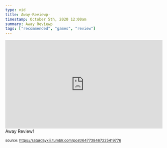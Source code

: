 ```yaml
---
type: vid
title: Away-Reviewp-
timestamp: October 5th, 2020 12:00am
summary: Away Reviewp 
tags: ["recommended", "games", "review"]
---
```

<iframe width="500" height="281"  id="youtube_iframe" src="https://www.youtube.com/embed/beF1Tv5BIeI?feature=oembed&amp;enablejsapi=1&amp;origin=http://safe.txmblr.com&amp;wmode=opaque" frameborder="0" allow="accelerometer; autoplay; clipboard-write; encrypted-media; gyroscope; picture-in-picture" allowfullscreen></iframe>                    
                                            <div class="caption">
Away Review!
 
                                                    
<small>source: https://saturdayxiii.tumblr.com/post/647738467225419776</small>